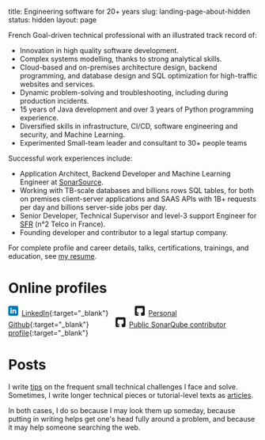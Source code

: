 title: Engineering software for 20+ years
slug: landing-page-about-hidden
status: hidden
layout: page

French Goal-driven technical professional with an illustrated track record of:

* Innovation in high quality software development.
* Complex systems modelling, thanks to strong analytical skills.
* Cloud-based and on-premises architecture design, backend programming, and database design and SQL optimization for high-traffic websites and services.
* Dynamic problem-solving and troubleshooting, including during production incidents.
* 15 years of Java development and over 3 years of Python programming experience.
* Diversified skills in infrastructure, CI/CD, software engineering and security, and Machine Learning.
* Experimented Small-team leader and consultant to 30+ people teams 

Successful work experiences include:

* Application Architect, Backend Developer and Machine Learning Engineer at [SonarSource](https://www.sonarsource.com/company/about/).
* Working with TB-scale databases and billions rows SQL tables, for both on premises client-server applications and SAAS APIs with 1B+ requests per day and billions server-side jobs per day.
* Senior Developer, Technical Supervisor and level-3 support Engineer for [SFR](https://www.sfr.fr/) (n°2 Telco in France).
* Founding developer and contributor to a legal startup company.

For complete profile and career details, talks, certifications, trainings, and education, see [my resume]({filename}/pages/resume.md).

# Online profiles

<svg style="height:20px; width:20px; margin-right:3px" xmlns="http://www.w3.org/2000/svg" aria-label="LinkedIn" role="img" viewBox="0 0 512 512" fill="#fff"><rect width="512" height="512" rx="15%" fill="#0077b5"/><circle cx="142" cy="138" r="37"/><path stroke="#fff" stroke-width="66" d="M244 194v198M142 194v198"/><path d="M276 282c0-20 13-40 36-40 24 0 33 18 33 45v105h66V279c0-61-32-89-76-89-34 0-51 19-59 32"/></svg>
[LinkedIn](https://linkedin.com/in/sebastien-lesaint){:target="_blank"}
<svg style="height:20px; width:20px; margin-left:50px; margin-right:3px" xmlns="http://www.w3.org/2000/svg" aria-label="GitHub" role="img" viewBox="0 0 512 512"><rect width="512" height="512" rx="15%" fill="#1B1817"/><path fill="#fff" d="M335 499c14 0 12 17 12 17H165s-2-17 12-17c13 0 16-6 16-12l-1-50c-71 16-86-28-86-28-12-30-28-37-28-37-24-16 1-16 1-16 26 2 40 26 40 26 22 39 59 28 74 22 2-17 9-28 16-35-57-6-116-28-116-126 0-28 10-51 26-69-3-6-11-32 3-67 0 0 21-7 70 26 42-12 86-12 128 0 49-33 70-26 70-26 14 35 6 61 3 67 16 18 26 41 26 69 0 98-60 120-117 126 10 8 18 24 18 48l-1 70c0 6 3 12 16 12z"/></svg>
[Personal Github](https://github.com/lesaint){:target="_blank"}
<svg style="height:20px; width:20px; margin-left:50px; margin-right:3px" xmlns="http://www.w3.org/2000/svg" aria-label="GitHub" role="img" viewBox="0 0 512 512"><rect width="512" height="512" rx="15%" fill="#1B1817"/><path fill="#fff" d="M335 499c14 0 12 17 12 17H165s-2-17 12-17c13 0 16-6 16-12l-1-50c-71 16-86-28-86-28-12-30-28-37-28-37-24-16 1-16 1-16 26 2 40 26 40 26 22 39 59 28 74 22 2-17 9-28 16-35-57-6-116-28-116-126 0-28 10-51 26-69-3-6-11-32 3-67 0 0 21-7 70 26 42-12 86-12 128 0 49-33 70-26 70-26 14 35 6 61 3 67 16 18 26 41 26 69 0 98-60 120-117 126 10 8 18 24 18 48l-1 70c0 6 3 12 16 12z"/></svg>
[Public SonarQube contributor profile](https://github.com/SonarSource/sonarqube/commits/master/?author=sns-seb){:target="_blank"}

# Posts

I write [tips]({static}/categories.html#tips-ref) on the frequent small technical challenges I face and solve. Sometimes, I write longer technical pieces or tutorial-level texts as [articles]({static}/categories.html#articles-ref).

In both cases, I do so because I may look them up someday, because putting in writing helps get one's head fully around a problem, and because it may help someone searching the web.